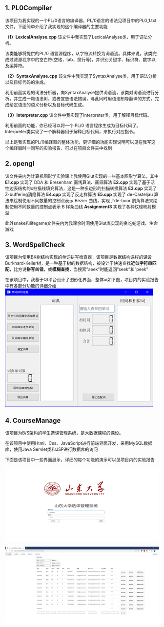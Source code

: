 ## 1. PL0Compiler

该项目为我实现的一个PL/0语言的编译器，PL/0语言的语法见项目中的PL0_1.txt文件，下面简单介绍了我实现的这个编译器的主要功能

**（1）LexicalAnalyse.cpp** 该文件中我实现了LexicalAnalyse类，用于词法分析。

该类能够将提供的PL/0 语言源程序，从字符流转换为词语流。具体来说，该类完成过滤源程序中的空白符(空格，tab，换行等)，并识别关键字、标识符、数字以及运算符。

**（2）SyntaxAnalyse.cpp** 该文件中我实现了SyntaxAnalyse类，用于语法分析以及目标代码的生成。

利用前面实现的词法分析器，向SyntaxAnalyse提供词语流，该类对词语流进行分析，并生成一颗语法树，或者宣告语法错误，与此同时用语法制导翻译的方式，完成给定语法的语义分析以及目标代码生成。

**（3）Interpreter.cpp** 该文件中我实现了Interpreter类，用于解释目标代码。

利用前面的功能，你已经可以将一个 PL/0 语言程序生成为目标代码了。Interpreter类实现了一个解释器用于解释目标代码，来执行对应指令。

以上是我实现的PL/0编译器的整体功能，更详细的功能实现说明可以见在我写这个编译器时一同写的实验报告，可以在项目文件夹中找到

## **2. opengl**

该文件夹内为计算机图形学实验课上我使用Glut实现的一些基本图形学算法，其中
**E1.cpp** 实现了 DDA 和 Bresenham 画线算法、画圆算法
**E2.cpp** 实现了基于活性边表结构的x扫描线填充算法，这是一种多边形的扫描转换算法
**E3.cpp** 实现了Z-buffering消隐算法
**E4.cpp** 实现了反走样算法
**E5.cpp** 实现了 de-Casteljau 算法来绘制使用不同数量的控制点表示 Bézier 曲线，实现了de-boor 割角算法来绘制使用不同数量的控制点表示 B 样条曲线
**Assignment3** 实现了各种纹理映射模型

此外snake和lifegame文件夹内为我课余时间使用Glut库实现的贪吃蛇游戏、生命游戏


## **3. WordSpellCheck**

该项目为使用BK树结构实现的单词拼写检查器，该项目是数据结构课程的课设
Burkhard-Keller树，是一种基于树的数据结构，被设计于快速查找**近似字符串匹配**，比方说**拼写纠错**，或**模糊查找**，当搜索”aeek”时能返回”seek”和”peek”

在该项目中，我基于Qt平台设计了图形化界面，整体ui如下图，项目内的实验报告中有各部分功能的详细介绍
![image-20230901021131326](README.assets/image-20230901021131326.png)

## **4. CourseManage**

该项目为B/S架构的学生选课管理系统，是大数据课程的课设。

在该项目中使用Html、Css、JavaScript进行前端界面开发，采用MySQL数据库，使用Java Servlet类和JSP进行数据库的访问

下面是该项目中一些界面展示，详细的每个功能的演示可以见项目内的实验报告

![image-20230901022744441](README.assets/image-20230901022744441.png)

![image-20230901022759881](README.assets/image-20230901022759881.png)